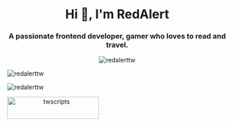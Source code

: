 <h1 align="center">Hi 👋, I'm RedAlert</h1>
<h3 align="center">
    A passionate frontend developer, gamer who loves to read and travel.<br>
</h3>

<p align="center">
    <img src="https://komarev.com/ghpvc/?username=redalerttw&label=Profile%20views&color=0e75b6&style=flat" alt="redalerttw" align="center" />
</p>

<p>
    <img align="center" src="https://github-readme-stats.vercel.app/api?username=redalerttw&show_icons=true&theme=dark&locale=en" alt="redalerttw" align="center" />
</p>

<p>
    <img align="center" src="https://github-readme-streak-stats.herokuapp.com/?user=redalerttw&theme=dark" alt="redalerttw" align="center" />
</p>

<p>
    <a href="https://www.buymeacoffee.com/twscripts" align="center">
        <img align="left" src="https://cdn.buymeacoffee.com/buttons/v2/default-yellow.png" height="50" width="210" alt="twscripts" align="center" />
    </a>
</p>
